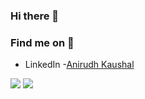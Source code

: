 ### Hi there 👋

### Find me on 👀 
- LinkedIn   -[Anirudh Kaushal](https://www.linkedin.com/in/ak09041)

<img src="https://github-readme-stats.vercel.app/api?username=anirudh09041&&show_icons=true&title_color=ffffff&icon_color=bb2acf&text_color=daf7dc&bg_color=151515">

<img src="https://github-readme-stats.vercel.app/api/top-langs/?username=anirudh09041&layout=compact&title_color=ffffff&icon_color=bb2acf&text_color=daf7dc&bg_color=151515">


